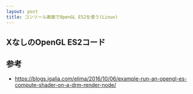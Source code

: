 ```yaml
---
layout: post
title: コンソール画面でOpenGL ES2を使う(Linux)
---
```


## XなしのOpenGL ES2コード

<script src="https://gist.github.com/yui0/8542f40cfe212429c78b9f796572dc56.js"></script>

## 参考

- https://blogs.igalia.com/elima/2016/10/06/example-run-an-opengl-es-compute-shader-on-a-drm-render-node/
